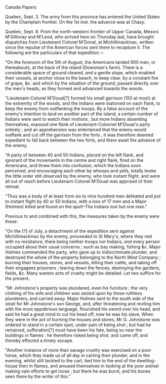Canada PapersQuebec, Sept. 3. The army from this province has entered the United States by the Champlain frontier. On the 1st inst. the advance was at Chazy.Quebec, Sept. 8. From the north-western frontier of Upper Canada, Messrs M'Gillivray and M'Leod, who arrived here on Thursday last, have brought dispatches from Lieutenant Colonel M'Donal, at Michillimackinac, written since the repulse of the American forces sent there to recapture it. The following are the particulars of that expedition :–"On the forenoon of the 5th of August, the Americans landed 900 men, or thereabouts, at the back of the island (Dowsman's farm). There is a considerable space of ground cleared, and a gentle slope, which enabled their vessels, at anchor close to the beach, to keep clear, by a constant fire of grape, &c. and which by the situation of the ground, passed directly over the men's heads, as they formed and advanced towards the woods."Lieutenant-Colonel M'Doual[?] formed his small garrison (150 at most) at the extremity of the woods, and the Indians were stationed on each flank, to keep the enemy from outflanking the troops. By a false account of the enemy's intention to land on another part of the island, a certain number of Indians were sent to watch their motions ; but more Indians absenting themselves, exposed one flank of Lieutenant-Colonnel M'Doual's party entirely ; and an apprehension was entertained that the enemy would outflank and cut off the garrison from the forts ; it was therefore deemed expedient to fall back between the two forts, and there await the advance of the enemy."A party of between 40 and 50 Indians, placed on the left flank, and ignorant of the movements in the centre and right flank, fired on the Americans, and threw them into confusion, which the Indians soon perceived, and encouraging each other by whoops and yells, totally broke the little order still observed by the enemy, who took instant flight, and were all out of reach before Lieutenant-Colonel M'Doual was apprised of their retreat."Thus was a body of at least from six to nine hundred men defeated and put to instant flight by 40 or 50 Indians, with a loss of 17 men and a Major (Holmes) killed and found on the spot!–The Indians lost but one man."Previous to and combined with this, the measures taken by the enemy were these:"On the [?] of July, a detachment of the expedition sent against Michillimackinac by the enemy, proceeded to St Mary's, where they met with no resistance, there being neither troops nor Indians, and every person occupied about their usual concerns ; such as bay making, fishing &c. Major Holmes commanded the party, who gave up to indiscriminate plunder, and destroyed the whole of the property belonging to the North West Company ; burning their houses, stores, and vessels, killing their cattle, and taking off their engagees prisoners ; tearing down the fences, destroying the gardens, fields, &c. Many wanton acts of cruelty might be detailed. Let two suffice for the present."Mr Johnstone's property was plundered, even his furniture ; the very clothing of his wife and children was seized upon by these ruthless plunderers, and carried away. Major Holmes sent to the south side of the strait for Mr Johnstone's son George, and, after threatening and reviling him with the most oppobrious language, flourished his sword over his head, and said he had a great mind to cut his head off, now he was his slave, When they were in the act of burning the houses and stores, Mr G. Johnstone was ordered to stand in a certain spot, under pain of being shot ; but had he remained, sufforation[?] must have been his fate, being so near the buildings in flames : he therefore risked being shot, and came off, and thereby effected a timely escape."Another instance of more than savage cruelty was exercised on a poor horse, which they made us of all day in carting their plunder, and in the evening, whilst still tackled to the cart, tied him to the end of the dwelling-house then in flames, and amused themselves in looking at the poor animal making vain efforts to get loose ; but there he was burnt, and his bones seen there by the writer of this."
